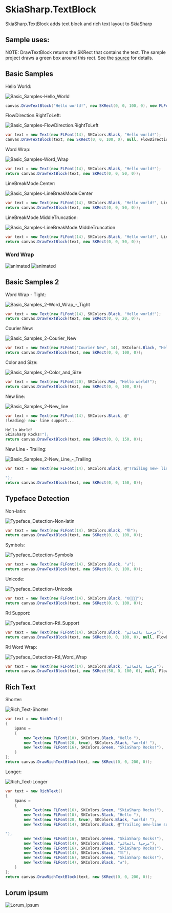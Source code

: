 # SkiaSharp.TextBlock
SkiaSharp.TextBlock adds text block and rich text layout to SkiaSharp 

## Sample uses:
NOTE: DrawTextBlock returns the SKRect that contains the text. The sample project draws a green box around this rect. See the [source](./samples) for details.

## Basic Samples
Hello World:

![Basic_Samples-Hello_World](./samples/output/Basic_Samples-Hello_World.png)
```C#
canvas.DrawTextBlock("Hello world!", new SKRect(0, 0, 100, 0), new FLFont(14), SKColors.Black);
```

FlowDirection.RightToLeft:

![Basic_Samples-FlowDirection.RightToLeft](./samples/output/Basic_Samples-FlowDirection.RightToLeft.png)
```C#
var text = new Text(new FLFont(14), SKColors.Black, "Hello world!");
canvas.DrawTextBlock(text, new SKRect(0, 0, 100, 0), null, FlowDirection.RightToLeft);
```

Word Wrap:

![Basic_Samples-Word_Wrap](./samples/output/Basic_Samples-Word_Wrap.png)
```C#
var text = new Text(new FLFont(14), SKColors.Black, "Hello world!");
return canvas.DrawTextBlock(text, new SKRect(0, 0, 50, 0));
```

LineBreakMode.Center:

![Basic_Samples-LineBreakMode.Center](./samples/output/Basic_Samples-LineBreakMode.Center.png)
```C#
var text = new Text(new FLFont(14), SKColors.Black, "Hello world!", LineBreakMode.Center);
return canvas.DrawTextBlock(text, new SKRect(0, 0, 50, 0));
```

LineBreakMode.MiddleTruncation:

![Basic_Samples-LineBreakMode.MiddleTruncation](./samples/output/Basic_Samples-LineBreakMode.MiddleTruncation.png)
```C#
var text = new Text(new FLFont(14), SKColors.Black, "Hello world!", LineBreakMode.MiddleTruncation);
return canvas.DrawTextBlock(text, new SKRect(0, 0, 50, 0));
```

### Word Wrap
![animated](./samples/output/animated.gif)
![animated](./samples/output/animated_rtl.gif)

## Basic Samples 2
Word Wrap - Tight:

![Basic_Samples_2-Word_Wrap_-_Tight](./samples/output/Basic_Samples_2-Word_Wrap_-_Tight.png)
```C#
var text = new Text(new FLFont(14), SKColors.Black, "Hello world!");
return canvas.DrawTextBlock(text, new SKRect(0, 0, 20, 0));
```

Courier New:

![Basic_Samples_2-Courier_New](./samples/output/Basic_Samples_2-Courier_New.png)
```C#
var text = new Text(new FLFont("Courier New", 14), SKColors.Black, "Hello world!");
return canvas.DrawTextBlock(text, new SKRect(0, 0, 100, 0));
```

Color and Size:

![Basic_Samples_2-Color_and_Size](./samples/output/Basic_Samples_2-Color_and_Size.png)
```C#
var text = new Text(new FLFont(20), SKColors.Red, "Hello world!");
return canvas.DrawTextBlock(text, new SKRect(0, 0, 100, 0)); 
```

New line:

![Basic_Samples_2-New_line](./samples/output/Basic_Samples_2-New_line.png)
```C#
var text = new Text(new FLFont(14), SKColors.Black, @"
(leading) new- line support...

Hello World!
SkiaSharp Rocks!");
return canvas.DrawTextBlock(text, new SKRect(0, 0, 150, 0));
```

New Line - Trailing:

![Basic_Samples_2-New_Line_-_Trailing](./samples/output/Basic_Samples_2-New_Line_-_Trailing.png)
```C#
var text = new Text(new FLFont(14), SKColors.Black, @"Trailing new- line support:

");
return canvas.DrawTextBlock(text, new SKRect(0, 0, 150, 0));
```

## Typeface Detection
Non-latin:

![Typeface_Detection-Non-latin](./samples/output/Typeface_Detection-Non-latin.png)
```C#
var text = new Text(new FLFont(14), SKColors.Black, "年");
return canvas.DrawTextBlock(text, new SKRect(0, 0, 100, 0));
```

Symbols:

![Typeface_Detection-Symbols](./samples/output/Typeface_Detection-Symbols.png)
```C#
var text = new Text(new FLFont(14), SKColors.Black, "↺");
return canvas.DrawTextBlock(text, new SKRect(0, 0, 100, 0));
```

Unicode:

![Typeface_Detection-Unicode](./samples/output/Typeface_Detection-Unicode.png)
```C#
var text = new Text(new FLFont(14), SKColors.Black, "🌐🍪🍕🚀");
return canvas.DrawTextBlock(text, new SKRect(0, 0, 100, 0));
```

Rtl Support:

![Typeface_Detection-Rtl_Support](./samples/output/Typeface_Detection-Rtl_Support.png)
```C#
var text = new Text(new FLFont(14), SKColors.Black, "مرحبا بالعالم");
return canvas.DrawTextBlock(text, new SKRect(0, 0, 100, 0), null, FlowDirection.RightToLeft);
```

Rtl Word Wrap:

![Typeface_Detection-Rtl_Word_Wrap](./samples/output/Typeface_Detection-Rtl_Word_Wrap.png)
```C#
var text = new Text(new FLFont(14), SKColors.Black, "مرحبا بالعالم");
return canvas.DrawTextBlock(text, new SKRect(50, 0, 100, 0), null, FlowDirection.RightToLeft);
```

## Rich Text
Shorter:

![Rich_Text-Shorter](./samples/output/Rich_Text-Shorter.png)
```C#
var text = new RichText()
{
    Spans =
    {
        new Text(new FLFont(10), SKColors.Black, "Hello "),
        new Text(new FLFont(20, true), SKColors.Black, "world! "),
        new Text(new FLFont(16), SKColors.Green, "SkiaSharp Rocks!"),
    }
};
return canvas.DrawRichTextBlock(text, new SKRect(0, 0, 200, 0));

```

Longer:

![Rich_Text-Longer](./samples/output/Rich_Text-Longer.png)
```C#
var text = new RichText()
{
    Spans =
    {
        new Text(new FLFont(16), SKColors.Green, "SkiaSharp Rocks!"),
        new Text(new FLFont(10), SKColors.Black, "Hello "),
        new Text(new FLFont(20, true), SKColors.Black, "world! "),
        new Text(new FLFont(14), SKColors.Black, @"Trailing new-line support:

"),
        new Text(new FLFont(16), SKColors.Green, "SkiaSharp Rocks!"),
        new Text(new FLFont(14), SKColors.Black, "مرحبا بالعالم"),
        new Text(new FLFont(16), SKColors.Green, "SkiaSharp Rocks!"),
        new Text(new FLFont(14), SKColors.Black, "年"),
        new Text(new FLFont(16), SKColors.Green, "SkiaSharp Rocks!"),
        new Text(new FLFont(14), SKColors.Black, "↺"),
    }
};
return canvas.DrawRichTextBlock(text, new SKRect(0, 0, 200, 0));
```

## Lorum ipsum
![Lorum_ipsum](./samples/output/Lorum_ipsum.png)
